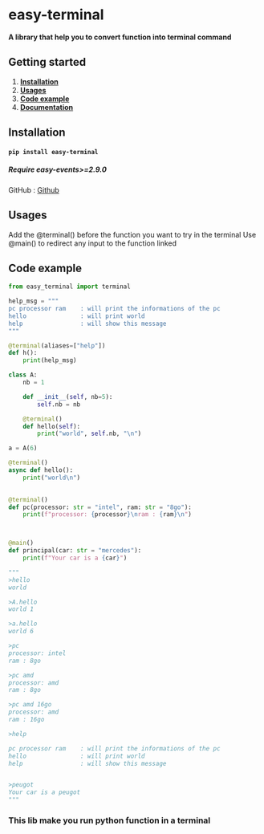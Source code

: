 # easy-terminal

**A library that help you to convert function into terminal command**

## Getting started

1. [**Installation**](#installation)
2. [**Usages**](#usages)
3. [**Code example**](#code-example)
4. [**Documentation**](#documentation)

## Installation

#### `pip install easy-terminal`

##### Require easy-events>=2.9.0

GitHub : [Github](https://github.com/ThePhoenix78/easy-terminal)


## Usages

Add the @terminal() before the function you want to try in the terminal
Use @main() to redirect any input to the function linked

## Code example

```py
from easy_terminal import terminal

help_msg = """
pc processor ram    : will print the informations of the pc
hello               : will print world
help                : will show this message
"""

@terminal(aliases=["help"])
def h():
    print(help_msg)

class A:
    nb = 1

    def __init__(self, nb=5):
        self.nb = nb

    @terminal()
    def hello(self):
        print("world", self.nb, "\n")

a = A(6)

@terminal()
async def hello():
    print("world\n")
    

@terminal()
def pc(processor: str = "intel", ram: str = "8go"):
    print(f"processor: {processor}\nram : {ram}\n")



@main()
def principal(car: str = "mercedes"):
    print(f"Your car is a {car}")

"""
>hello
world

>A.hello
world 1

>a.hello
world 6

>pc
processor: intel
ram : 8go

>pc amd
processor: amd
ram : 8go

>pc amd 16go
processor: amd
ram : 16go

>help

pc processor ram    : will print the informations of the pc
hello               : will print world
help                : will show this message


>peugot
Your car is a peugot
"""

```

### This lib make you run python function in a terminal
